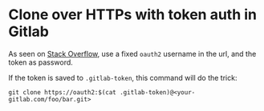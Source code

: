 # Clone over HTTPs with token auth in Gitlab

As seen on [Stack Overflow][00], use a fixed `oauth2` username in the url, and the token as password.

If the token is saved to `.gitlab-token`, this command will do the trick:

```
git clone https://oauth2:$(cat .gitlab-token)@<your-gitlab.com/foo/bar.git>
```

[//]: # ( ------------------- references below this line ------------------- )

[00]: https://stackoverflow.com/a/29570677

